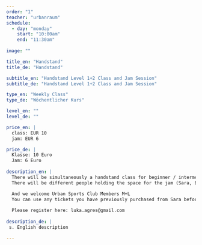 ```yaml
---
order: "1"
teacher: "urbanraum"
schedule:
  - day: "monday"
    start: "10:00am"
    end: "11:30am"
    
image: ""

title_en: "Handstand"
title_de: "Handstand"

subtitle_en: "Handstand Level 1+2 Class and Jam Session"
subtitle_de: "Handstand Level 1+2 Class and Jam Session"

type_en: "Weekly Class"
type_de: "Wöchentlicher Kurs"

level_en: ""
level_de: ""

price_en: |
  class: EUR 10   
  jam: EUR 6

price_de: |
  Klasse: 10 Euro   
  Jam: 6 Euro
  
description_en: |
  There will be simultaneously a handstand class for beginner / intermediate level happening as well as an open jam for people that want to come and train together - but don’t necessarily want to follow a class. The space is big enough to do both at the same time and the idea is that we start to create a little handstand community and meet and train together.
  There will be different people holding the space for the jam (Sara, Emily, Dominique,...) and Luka & Mia will give the class, or somebody else if they’re not available.

  And we welcome Urban Sports Club Members M+L  
  You can use any tickets you have previously purchased from Sara before for the class or open training.   
  
  Please register here: luka.agres@gmail.com
  
description_de: |
 s. English description

---
```

